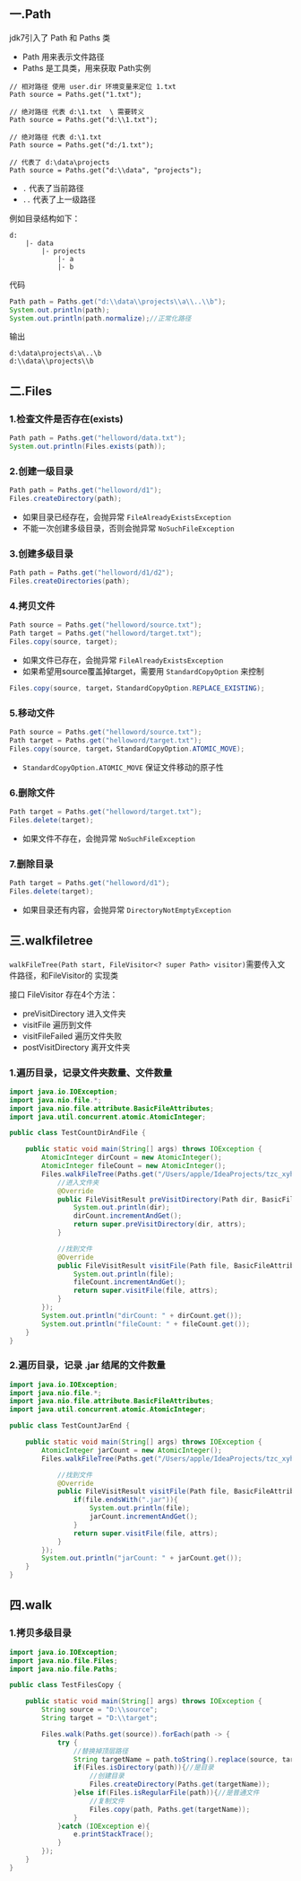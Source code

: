 
## 一.Path
jdk7引入了 Path 和 Paths 类
 * Path 用来表示文件路径
 * Paths 是工具类，用来获取 Path实例
```
// 相对路径 使用 user.dir 环境变量来定位 1.txt
Path source = Paths.get("1.txt");

// 绝对路径 代表 d:\1.txt  \ 需要转义
Path source = Paths.get("d:\\1.txt");

// 绝对路径 代表 d:\1.txt
Path source = Paths.get("d:/1.txt");

// 代表了 d:\data\projects
Path source = Paths.get("d:\\data", "projects");
```

 * `.` 代表了当前路径
 * `..` 代表了上一级路径

例如目录结构如下：
```
d:  
    |- data
        |- projects
            |- a
            |- b
```

代码
```java
Path path = Paths.get("d:\\data\\projects\\a\\..\\b");
System.out.println(path);
System.out.println(path.normalize);//正常化路径
```
输出
```
d:\data\projects\a\..\b
d:\\data\\projects\\b
```

## 二.Files

### 1.检查文件是否存在(exists)
```java
Path path = Paths.get("helloword/data.txt");
System.out.println(Files.exists(path));
```

### 2.创建一级目录
```java
Path path = Paths.get("helloword/d1");
Files.createDirectory(path);
```
 * 如果目录已经存在，会抛异常 `FileAlreadyExistsException`
 * 不能一次创建多级目录，否则会抛异常 `NoSuchFileException`

### 3.创建多级目录
```java
Path path = Paths.get("helloword/d1/d2");
Files.createDirectories(path);
```

### 4.拷贝文件
```java
Path source = Paths.get("helloword/source.txt");
Path target = Paths.get("helloword/target.txt");
Files.copy(source, target);
```
 * 如果文件已存在，会抛异常 `FileAlreadyExistsException`
 * 如果希望用source覆盖掉target，需要用 `StandardCopyOption` 来控制

```java
Files.copy(source, target，StandardCopyOption.REPLACE_EXISTING);
```

### 5.移动文件
```java
Path source = Paths.get("helloword/source.txt");
Path target = Paths.get("helloword/target.txt");
Files.copy(source, target，StandardCopyOption.ATOMIC_MOVE);
```
 * `StandardCopyOption.ATOMIC_MOVE` 保证文件移动的原子性

### 6.删除文件
```java
Path target = Paths.get("helloword/target.txt");
Files.delete(target);
```
* 如果文件不存在，会抛异常 `NoSuchFileException`

### 7.删除目录
```java
Path target = Paths.get("helloword/d1");
Files.delete(target);
```
* 如果目录还有内容，会抛异常 `DirectoryNotEmptyException`


## 三.walkfiletree
`walkFileTree(Path start, FileVisitor<? super Path> visitor)`需要传入文件路径，和FileVisitor的
实现类  

接口 FileVisitor 存在4个方法：
 * preVisitDirectory 进入文件夹
 * visitFile 遍历到文件
 * visitFileFailed 遍历文件失败
 * postVisitDirectory 离开文件夹

### 1.遍历目录，记录文件夹数量、文件数量
```java
import java.io.IOException;
import java.nio.file.*;
import java.nio.file.attribute.BasicFileAttributes;
import java.util.concurrent.atomic.AtomicInteger;

public class TestCountDirAndFile {

    public static void main(String[] args) throws IOException {
        AtomicInteger dirCount = new AtomicInteger();
        AtomicInteger fileCount = new AtomicInteger();
        Files.walkFileTree(Paths.get("/Users/apple/IdeaProjects/tzc_xyh"), new SimpleFileVisitor<Path>(){
            //进入文件夹
            @Override
            public FileVisitResult preVisitDirectory(Path dir, BasicFileAttributes attrs) throws IOException {
                System.out.println(dir);
                dirCount.incrementAndGet();
                return super.preVisitDirectory(dir, attrs);
            }

            //找到文件
            @Override
            public FileVisitResult visitFile(Path file, BasicFileAttributes attrs) throws IOException {
                System.out.println(file);
                fileCount.incrementAndGet();
                return super.visitFile(file, attrs);
            }
        });
        System.out.println("dirCount: " + dirCount.get());
        System.out.println("fileCount: " + fileCount.get());
    }
}

```

### 2.遍历目录，记录 .jar 结尾的文件数量
```java
import java.io.IOException;
import java.nio.file.*;
import java.nio.file.attribute.BasicFileAttributes;
import java.util.concurrent.atomic.AtomicInteger;

public class TestCountJarEnd {

    public static void main(String[] args) throws IOException {
        AtomicInteger jarCount = new AtomicInteger();
        Files.walkFileTree(Paths.get("/Users/apple/IdeaProjects/tzc_xyh"), new SimpleFileVisitor<Path>(){

            //找到文件
            @Override
            public FileVisitResult visitFile(Path file, BasicFileAttributes attrs) throws IOException {
                if(file.endsWith(".jar")){
                    System.out.println(file);
                    jarCount.incrementAndGet();
                }
                return super.visitFile(file, attrs);
            }
        });
        System.out.println("jarCount: " + jarCount.get());
    }
}

```

## 四.walk

### 1.拷贝多级目录
```java
import java.io.IOException;
import java.nio.file.Files;
import java.nio.file.Paths;

public class TestFilesCopy {

    public static void main(String[] args) throws IOException {
        String source = "D:\\source";
        String target = "D:\\target";

        Files.walk(Paths.get(source)).forEach(path -> {
            try {
                //替换掉顶层路径
                String targetName = path.toString().replace(source, target);
                if(Files.isDirectory(path)){//是目录
                    //创建目录
                    Files.createDirectory(Paths.get(targetName));
                }else if(Files.isRegularFile(path)){//是普通文件
                    //复制文件
                    Files.copy(path, Paths.get(targetName));
                }
            }catch (IOException e){
                e.printStackTrace();
            }
        });
    }
}

```


